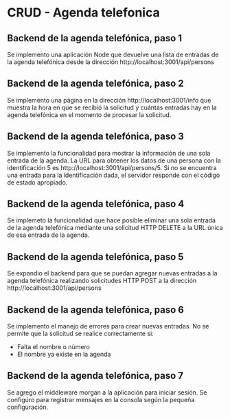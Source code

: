 # CRUD - Agenda telefonica

## Backend de la agenda telefónica, paso 1

Se implemento una aplicación Node que devuelve una lista de entradas de la agenda telefónica desde la dirección http://localhost:3001/api/persons

## Backend de la agenda telefónica, paso 2

Se implemento una página en la dirección http://localhost:3001/info que muestra la hora en que se recibió la solicitud y cuántas entradas hay en la agenda telefónica en el momento de procesar la solicitud.

## Backend de la agenda telefónica, paso 3

Se implemento la funcionalidad para mostrar la información de una sola entrada de la agenda. La URL para obtener los datos de una persona con la identificación 5 es http://localhost:3001/api/persons/5. Si no se encuentra una entrada para la identificación dada, el servidor responde con el código de estado apropiado.

## Backend de la agenda telefónica, paso 4

Se implemeto la funcionalidad que hace posible eliminar una sola entrada de la agenda telefónica mediante una solicitud HTTP DELETE a la URL única de esa entrada de la agenda.

## Backend de la agenda telefónica, paso 5

Se expandio el backend para que se puedan agregar nuevas entradas a la agenda telefónica realizando solicitudes HTTP POST a la dirección http://localhost:3001/api/persons

## Backend de la agenda telefónica, paso 6

Se implemento el manejo de errores para crear nuevas entradas. No se permite que la solicitud se realice correctamente si:
* Falta el nombre o número
* El nombre ya existe en la agenda

## Backend de la agenda telefónica, paso 7

Se agrego el middleware morgan a la aplicación para iniciar sesión. Se configúro para registrar mensajes en la consola según la pequeña configuración.
